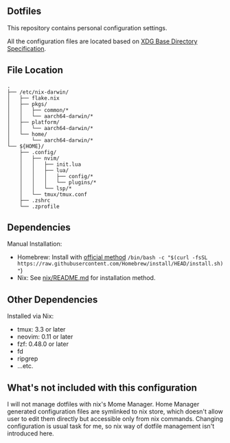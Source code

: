 ## Dotfiles

This repository contains personal configuration settings.

All the configuration files are located based on [XDG Base Directory Specification](https://specifications.freedesktop.org/basedir-spec/latest/).

## File Location

```
.
├── /etc/nix-darwin/
│   ├── flake.nix
│   ├── pkgs/
│   │   ├── common/*
│   │   └── aarch64-darwin/*
│   ├── platform/
│   │   └── aarch64-darwin/*
│   └── home/
│       └── aarch64-darwin/*
└── ${HOME}/
    ├── .config/
    │   ├── nvim/
    │   │   ├── init.lua
    │   │   ├── lua/
    │   │   │   ├── config/*
    │   │   │   └── plugins/*
    │   │   └── lsp/*
    │   └── tmux/tmux.conf
    ├── .zshrc
    └── .zprofile
```

## Dependencies

Manual Installation:

- Homebrew: Install with [official method](https://brew.sh) `/bin/bash -c "$(curl -fsSL https://raw.githubusercontent.com/Homebrew/install/HEAD/install.sh)"`)
- Nix: See [nix/README.md](nix/README.md) for installation method.

## Other Dependencies

Installed via Nix:

- tmux: 3.3 or later
- neovim: 0.11 or later
- fzf: 0.48.0 or later
- fd
- ripgrep
- ...etc.

## What's not included with this configuration

I will not manage dotfiles with nix's Mome Manager. Home Manager generated configuration files are symlinked to nix store, which doesn't allow user to edit them directly but accessible only from nix commands. Changing configuration is usual task for me, so nix way of dotfile management isn't introduced here.
